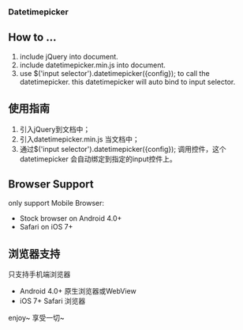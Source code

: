 ### Datetimepicker

## How to ...
 1. include jQuery into document.
 2. include datetimepicker.min.js into document.
 3. use $('input selector').datetimepicker({config}); to call the datetimepicker. this datetimepicker will auto bind to input selector.

## 使用指南
 1. 引入jQuery到文档中；
 2. 引入datetimepicker.min.js 当文档中；
 3. 通过$('input selector').datetimepicker({config}); 调用控件，这个datetimepicker 会自动绑定到指定的input控件上。

## Browser Support
  only support Mobile Browser:
  * Stock browser on Android 4.0+
  * Safari on iOS 7+

## 浏览器支持
 只支持手机端浏览器
 * Android 4.0+ 原生浏览器或WebView
 * iOS 7+ Safari 浏览器

enjoy~
享受一切~
